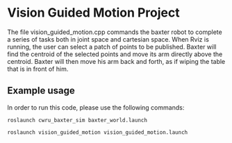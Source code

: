 # Vision Guided Motion Project

The file vision_guided_motion.cpp commands the baxter robot to complete a series of tasks both in joint space and cartesian space. When Rviz is running, the user can select a patch of points to be published. Baxter will find the centroid of the selected points and move its arm directly above the centroid. Baxter will then move his arm back and forth, as if wiping the table that is in front of him.

## Example usage
In order to run this code, please use the following commands:

`roslaunch cwru_baxter_sim baxter_world.launch`

`roslaunch vision_guided_motion vision_guided_motion.launch`